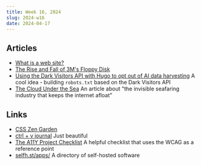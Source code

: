 ```yaml
---
title: Week 16, 2024
slug: 2024-w16
date: 2024-04-17
---
```


## Articles

- [What is a web site?](https://tigerpajamas.com/blog/what-is-a-web-site/)
- [The Rise and Fall of 3M's Floppy Disk](https://spectrum.ieee.org/3m-floppy)
- [Using the Dark Visitors API with Hugo to opt out of AI data harvesting](https://www.lkhrs.com/blog/2024/darkvisitors-hugo/)
  A cool idea - building `robots.txt` based on the Dark Visitors API
- [The Cloud Under the Sea](https://www.theverge.com/c/24070570/internet-cables-undersea-deep-repair-ships)
  An article about "the invisible seafaring industry that keeps the internet afloat"

## Links

- [CSS Zen Garden](https://csszengarden.com)
- [ctrl + v journal](https://ctrlvjournal.com)
  Just beautiful
- [The A11Y Project Checklist](https://www.a11yproject.com/checklist/)
  A helpful checklist that uses the WCAG as a reference point
- [selfh.st/apps/](https://selfh.st/apps/)
  A directory of self-hosted software
